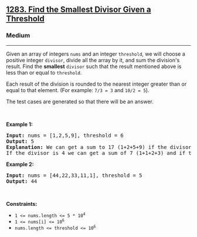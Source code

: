 <h2><a href="https://leetcode.com/problems/find-the-smallest-divisor-given-a-threshold/solution/">1283. Find the Smallest Divisor Given a Threshold</a></h2><h3>Medium</h3><hr><div><p>Given an array of integers <code>nums</code> and an integer <code>threshold</code>, we will choose a positive integer <code>divisor</code>, divide all the array by it, and sum the division's result. Find the <strong>smallest</strong> <code>divisor</code> such that the result mentioned above is less than or equal to <code>threshold</code>.</p>

<p>Each result of the division is rounded to the nearest integer greater than or equal to that element. (For example: <code>7/3 = 3</code> and <code>10/2 = 5</code>).</p>

<p>The test cases are generated so&nbsp;that there will be an answer.</p>

<p>&nbsp;</p>
<p><strong class="example">Example 1:</strong></p>

<pre><strong>Input:</strong> nums = [1,2,5,9], threshold = 6
<strong>Output:</strong> 5
<strong>Explanation:</strong> We can get a sum to 17 (1+2+5+9) if the divisor is 1. 
If the divisor is 4 we can get a sum of 7 (1+1+2+3) and if the divisor is 5 the sum will be 5 (1+1+1+2). 
</pre>

<p><strong class="example">Example 2:</strong></p>

<pre><strong>Input:</strong> nums = [44,22,33,11,1], threshold = 5
<strong>Output:</strong> 44
</pre>

<p>&nbsp;</p>
<p><strong>Constraints:</strong></p>

<ul>
	<li><code>1 &lt;= nums.length &lt;= 5 * 10<sup>4</sup></code></li>
	<li><code>1 &lt;= nums[i] &lt;= 10<sup>6</sup></code></li>
	<li><code>nums.length &lt;= threshold &lt;= 10<sup>6</sup></code></li>
</ul>
</div>